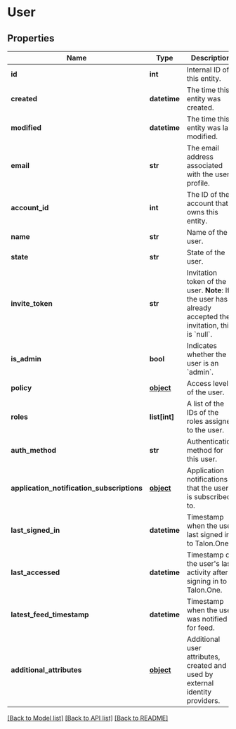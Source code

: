 # User


## Properties
Name | Type | Description | Notes
------------ | ------------- | ------------- | -------------
**id** | **int** | Internal ID of this entity. | 
**created** | **datetime** | The time this entity was created. | 
**modified** | **datetime** | The time this entity was last modified. | 
**email** | **str** | The email address associated with the user profile. | 
**account_id** | **int** | The ID of the account that owns this entity. | 
**name** | **str** | Name of the user. | 
**state** | **str** | State of the user. | 
**invite_token** | **str** | Invitation token of the user.  **Note**: If the user has already accepted their invitation, this is &#x60;null&#x60;.  | 
**is_admin** | **bool** | Indicates whether the user is an &#x60;admin&#x60;. | [optional] 
**policy** | [**object**](.md) | Access level of the user. | 
**roles** | **list[int]** | A list of the IDs of the roles assigned to the user. | [optional] 
**auth_method** | **str** | Authentication method for this user. | [optional] 
**application_notification_subscriptions** | [**object**](.md) | Application notifications that the user is subscribed to. | [optional] 
**last_signed_in** | **datetime** | Timestamp when the user last signed in to Talon.One. | [optional] 
**last_accessed** | **datetime** | Timestamp of the user&#39;s last activity after signing in to Talon.One. | [optional] 
**latest_feed_timestamp** | **datetime** | Timestamp when the user was notified for feed. | [optional] 
**additional_attributes** | [**object**](.md) | Additional user attributes, created and used by external identity providers. | [optional] 

[[Back to Model list]](../README.md#documentation-for-models) [[Back to API list]](../README.md#documentation-for-api-endpoints) [[Back to README]](../README.md)


